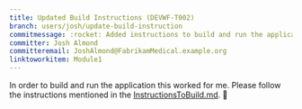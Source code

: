 ```yaml
---
title: Updated Build Instructions (DEVWF-T002)
branch: users/josh/update-build-instruction
commitmessage: :rocket: Added instructions to build and run the application. 
committer: Josh Almond
committeremail: JoshAlmond@FabrikamMedical.example.org
linktoworkitem: Module1
---
```

In order to build and run the application this worked for me. Please follow the instructions mentioned in the [InstructionsToBuild.md](InstructionsToBuild.md). :rocket:



 
 